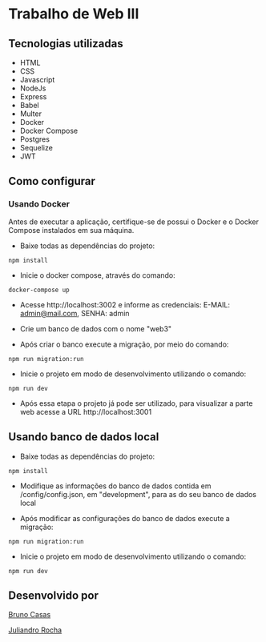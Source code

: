 # Trabalho de Web III

## Tecnologias utilizadas
- HTML
- CSS
- Javascript
- NodeJs
- Express
- Babel
- Multer
- Docker
- Docker Compose
- Postgres
- Sequelize
- JWT

## Como configurar

### Usando Docker
Antes de executar a aplicação, certifique-se de possui o Docker e o Docker Compose instalados em sua máquina.

- Baixe todas as dependências do projeto:
```
npm install
```

- Inicie o docker compose, através do comando:
```
docker-compose up
```

- Acesse http://localhost:3002 e informe as credenciais: E-MAIL: admin@mail.com, SENHA: admin


- Crie um banco de dados com o nome "web3"

- Após criar o banco execute a migração, por meio do comando:
```
npm run migration:run
```

- Inicie o projeto em modo de desenvolvimento utilizando o comando:
```
npm run dev
```

- Após essa etapa o projeto já pode ser utilizado, para visualizar a parte web acesse a URL http://localhost:3001

## Usando banco de dados local
- Baixe todas as dependências do projeto:
```
npm install
```

- Modifique as informações do banco de dados contida em /config/config.json, em "development", para as do seu banco de dados local

- Após modificar as configurações do banco de dados execute a migração:
```
npm run migration:run
```

- Inicie o projeto em modo de desenvolvimento utilizando o comando:
```
npm run dev
```


## Desenvolvido por
[Bruno Casas](https://github.com/Bruno-Casas)

[Juliandro Rocha](https://github.com/JuliandroR/)

